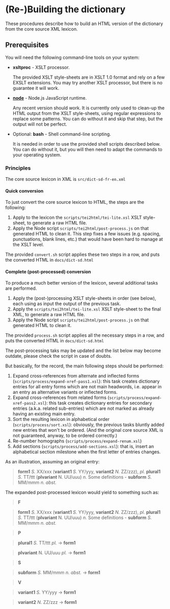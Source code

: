 # (Re-)Building the dictionary

These procedures describe how to build an HTML version of the dictionary from the core source XML lexicon.

## Prerequisites

You will need the following command-line tools on your system:
- **xsltproc** - XSLT processor.

  The provided XSLT style-sheets are in XSLT 1.0 format and rely on a few EXSLT extensions. You may try
  another XSLT processor, but there is no guarantee it will work.

- **[node](https://nodejs.org/en/)** - Node.js JavaScript runtime.

  Any recent version should work. 
  It is currently only used to clean-up the HTML output from the XSLT style-sheets, using regular
  expressions to replace some patterns. You can do without it and skip that step, but the output
  will not be perfect. 

- Optional: **bash** - Shell command-line scripting.

  It is needed in order to use the provided shell scripts described below. You can do without it, but
  you will then need to adapt the commands to your operating system.

### Principles

The core source lexicon in XML is `src/dict-sd-fr-en.xml`

#### Quick conversion

To just convert the core source lexicon to HTML, the steps are the following:
1. Apply to the lexicon the `scripts/tei2html/tei-lite.xsl` XSLT style-sheet, to generate a raw HTML file.
1. Apply the Node script `scripts/tei2html/post-process.js` on that generated HTML to clean it. This step
   fixes a few issues (e.g. spacing, punctuations, blank lines, etc.) that would have been hard to manage at the
   XSLT level.

The provided `convert.sh` script applies these two steps in a row, and puts the converted
HTML in `docs/dict-sd.html`

#### Complete (post-processed) conversion

To produce a much better version of the lexicon, several additional tasks are performed.
1. Apply the (post-)processing XSLT style-sheets in order (see below), each using as input the output of
   the previous task.
1. Apply the `scripts/tei2html/tei-lite.xsl` XSLT style-sheet to the final XML, to generate a raw HTML file.
1. Apply the Node script `scripts/tei2html/post-process.js` on that generated HTML to clean it.

The provided `process.sh` script applies all the necessary steps in a row, and puts the converted
HTML in `docs/dict-sd.html`

The post-processing taks may be updated and the list below may become outdate, please check the script
in case of doubts.

But basically, for the record, the main following steps should be performed:
1. Expand cross-references from alternate and inflected forms (`scripts/process/expand-xref-pass1.xsl`): this task
   creates dictionary entries for all entry forms which are not main headwords, i.e. appear in an entry as
   alternative variants or inflected forms.
1. Expand cross-references from related forms (`scripts/process/expand-xref-pass2.xsl`): this task
   creates dictionary entries for secondary entries (a.k.a. related sub-entries) which are not
   marked as already having an existing main entry.
1. Sort the resulting lexicon in alphabetical order (`scripts/process/sort.xsl`): obviously, the previous
   tasks bluntly added new entries that won't be ordered. (And the original core source XML is not
   guaranteed, anyway, to be ordered correctly.)
1. Re-number homographs (`scripts/process/expand-renum.xsl`)
1. Add sections (`scripts/process/add-sections.xsl`): that is, insert an alphabetical section milestone when
   the first letter of entries changes.

As an illustration, assuming an original entry:

> **form1** _S._ XX/xxx (**variant1** _S._ YY/yyy, **variant2** _N._ ZZ/zzz), _pl._ **plural1** _S._ TT/ttt (**plvariant** N. UU/uuu) _n._ Some definitions - **subform** _S._ MM/mmm _n. abst._

The expanded post-processed lexicon would yield to something such as:

> **F**

> **form1** _S._ XX/xxx (**variant1** _S._ YY/yyy, **variant2** _N._ ZZ/zzz), _pl._ **plural1** _S._ TT/ttt (**plvariant** N. UU/uuu) _n._ Some definitions - **subform** _S._ MM/mmm _n. abst._

> **P**

> **plural1** _S._ TT/ttt _pl._ → **form1**

> **plvariant** N. UU/uuu _pl._ → **form1**

> **S**

> **subform** _S._ MM/mmm _n. abst._ → **form1**
 
> **V**

> **variant1** _S._ YY/yyy → **form1**

> **variant2** _N._ ZZ/zzz → **form1**


